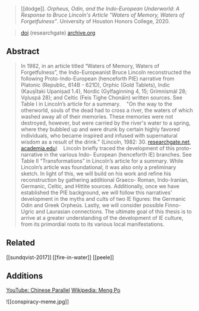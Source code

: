 > [[dodge]]. *Orpheus, Odin, and the Indo-European Underworld: A Response to Bruce Lincoln's Article “Waters of Memory, Waters of Forgetfulness"*. University of Houston Honors College, 2020. 

> [doi](https://doi.org/10.13140/RG.2.2.15131.90402) (researchgate)
> [archive.org](https://archive.org/details/erick_james_dodge_thesis)


## Abstract
> In 1982, in an article titled “Waters of Memory, Waters of Forgetfulness”, the Indo-Europeanist Bruce Lincoln reconstructed the following Proto-Indo-European (henceforth PIE) narrative from Platonic (Republic, 614B - 621D), Orphic (Gold Tablets), Indic (Kauṣītaki Upaniṣad 1.4), Nordic (Gylfaginning 4, 15; Grímnismál 28; Vǫluspá 28); and Celtic (Feis Tighe Chonáin) written sources. See Table I in Lincoln’s article for a summary.
>   
> "On the way to the otherworld, souls of the dead had to cross a river, the waters of which washed away all of their memories. These memories were not destroyed, however, but were carried by the river's water to a spring, where they bubbled up and were drunk by certain highly favored individuals, who became inspired and infused with supernatural wisdom as a result of the drink." (Lincoln, 1982: 30. [researchgate.net](https://www.researchgate.net/publication/249927289-Waters-of-Memory-Waters-of-Forgetfulness), [academia.edu](https://www.academia.edu/32367336/Waters-of-Memory))
>   
> Lincoln briefly traced the development of this proto-narrative in the various Indo- European (henceforth IE) branches. See Table II “Transformations” in Lincoln’s article for a summary. While Lincoln’s article was foundational, it was also only a preliminary sketch. In light of this, we will build on his work and refine his reconstruction by gathering additional Graeco- Roman, Indo-Iranian, Germanic, Celtic, and Hittite sources. Additionally, once we have established the PIE background, we will follow this narratives’ development in the myths and cults of two IE figures: the Germanic Odin and Greek Orpheús. Lastly, we will consider possible Finno-Ugric and Laurasian connections. The ultimate goal of this thesis is to arrive at a greater understanding of the development of IE culture, from its primordial roots to its various local manifestations.

## Related
[[sundqvist-2017]]
[[fire-in-water]]
[[peele]]

## Additions
[YouTube: Chinese Parallel](https://youtu.be/TWib6bPZzy0?t=222)
[Wikipedia: Meng Po](https://en.wikipedia.org/wiki/Meng_Po)

![[conspiracy-meme.jpg]]